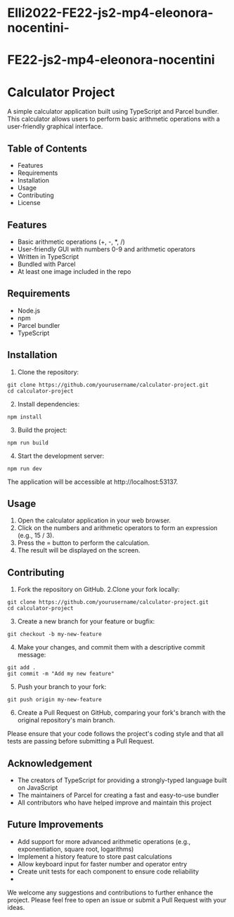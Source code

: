 # Elli2022-FE22-js2-mp4-eleonora-nocentini-

# FE22-js2-mp4-eleonora-nocentini

# Calculator Project

A simple calculator application built using TypeScript and Parcel bundler. This calculator allows users to perform basic arithmetic operations with a user-friendly graphical interface.

## Table of Contents

* Features
* Requirements
* Installation
* Usage
* Contributing
* License

## Features

* Basic arithmetic operations (+, -, *, /)
* User-friendly GUI with numbers 0-9 and arithmetic operators
* Written in TypeScript
* Bundled with Parcel
* At least one image included in the repo

## Requirements

* Node.js
* npm
* Parcel bundler
* TypeScript

## Installation

1. Clone the repository:

```
git clone https://github.com/yourusername/calculator-project.git
cd calculator-project
```
2. Install dependencies:

```
npm install
```

3. Build the project:

```
npm run build
```

4. Start the development server:

```
npm run dev
```

The application will be accessible at http://localhost:53137.

## Usage

1. Open the calculator application in your web browser.
2. Click on the numbers and arithmetic operators to form an expression (e.g., 15 / 3).
3. Press the = button to perform the calculation.
4. The result will be displayed on the screen.

## Contributing
1. Fork the repository on GitHub.
2.Clone your fork locally:

```
git clone https://github.com/yourusername/calculator-project.git
cd calculator-project
```
3. Create a new branch for your feature or bugfix:
```
git checkout -b my-new-feature
```
4. Make your changes, and commit them with a descriptive commit message:
```
git add .
git commit -m "Add my new feature"
```
5. Push your branch to your fork:
```
git push origin my-new-feature
````
6. Create a Pull Request on GitHub, comparing your fork's branch with the original repository's main branch.

Please ensure that your code follows the project's coding style and that all tests are passing before submitting a Pull Request.

## Acknowledgement
* The creators of TypeScript for providing a strongly-typed language built on JavaScript
* The maintainers of Parcel for creating a fast and easy-to-use bundler
* All contributors who have helped improve and maintain this project

## Future Improvements

* Add support for more advanced arithmetic operations (e.g., exponentiation, square root, logarithms)
* Implement a history feature to store past calculations
* Allow keyboard input for faster number and operator entry
* Create unit tests for each component to ensure code reliability
* 
We welcome any suggestions and contributions to further enhance the project. Please feel free to open an issue or submit a Pull Request with your ideas.
